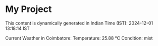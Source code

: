 # My Project

This content is dynamically generated in Indian Time (IST): 2024-12-01 13:18:14 IST


Current Weather in Coimbatore:
Temperature: 25.88 °C
Condition: mist
